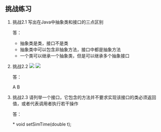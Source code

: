 ## 挑战练习
1. 挑战2.1 写出在Java中抽象类和接口的三点区别
   <p>答：</p>
   
    * 抽象类是类，接口不是类
    * 抽象类中可以包含非抽象方法，接口中都是抽象方法
    * 一个类可以继承一个抽象类，但是可以继承多个抽象接口
2. 挑战2.2
![](https://ling-root-bucket.oss-cn-hangzhou.aliyuncs.com/picgo/20210607195641.png)
![](https://ling-root-bucket.oss-cn-hangzhou.aliyuncs.com/picgo/20210607200736.png)
   <p>答：</p> A B 
3. 挑战2.3 请列举一个接口，它包含的方法并不要求实现该接口的类必须返回值，或者代表调用者执行若干操作
    <p>答：</p>
   * void setSimTime(double t);
